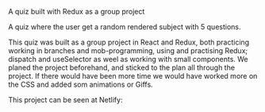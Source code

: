 A quiz built with Redux as a group project


A quiz where the user get a random rendered subject with 5 questions.


This quiz was built as a group project in React and Redux, both practicing working in branches and mob-programming, using and practising Redux; dispatch and useSelector as weel as working with small components.
We planed the project beforehand, and sticked to the plan all through the project. If there would have been more time we would have worked more on the CSS and added som animations or Giffs.

This project can be seen at Netlify:








